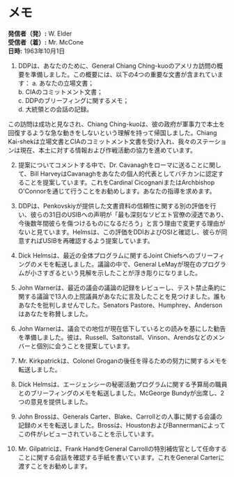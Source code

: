 # メモ

**発信者（発）:** W. Elder  
**受信者（着）:** Mr. McCone  
**日時:** 1963年10月1日  

1. DDPは、あなたのために、General Chiang Ching-kuoのアメリカ訪問の概要を準備しました。この概要には、以下の4つの重要な文書が含まれています：
   a. あなたの立場文書；  
   b. CIAのコミットメント文書；  
   c. DDPのブリーフィングに関するメモ；  
   d. 大統領との会話の記録。  

この訪問は成功と見なされ、Chiang Ching-kuoは、彼の政府が軍事力で本土を回復するような急な動きをしないという理解を持って帰国しました。Chiang Kai-shekは立場文書とCIAのコミットメント文書を受け入れ、我々のステーションは現在、本土に対する情報および作戦活動の協力を進めています。

2. 提案についてコメントする中で、Dr. Cavanaghをローマに送ることに関して、Bill HarveyはCavanaghをあなたの個人的代表としてバチカンに認定することを提案しています。これをCardinal CicognaniまたはArchbishop O'Connorを通じて行うことをお勧めします。あなたの指導を求めます。

3. DDPは、Penkovskiyが提供した文書資料の信頼性に関する別の評価を行い、彼らの31日のUSIBへの声明が「最も深刻なソビエト官僚の浸透であり、今後数年間彼らを傷つけるものになるだろう」と言う理由で変更する理由がないと見ています。Helmsは、この評価をDDIおよびOSIと確認し、彼らが同意すればUSIBを再確認するよう提案しています。

4. Dick Helmsは、最近の全体プログラムに関するJoint Chiefsへのブリーフィングのメモを転送しました。議論の中で、General LeMayが現在のプログラムが小さすぎるという見解を示したことが浮き彫りになりました。

5. John Warnerは、最近の議会の議論の記録をレビューし、テスト禁止条約に関する議論で13人の上院議員があなたに言及したことを見つけました。誰もあなたを批判しませんでした。Senators Pastore、Humphrey、Andersonはあなたを称賛しました。

6. John Warnerは、議会での地位が現在低下しているとの読みを基にした勧告を準備しました。彼は、Russell、Saltonstall、Vinson、Arendsなどのメンバーと個別に会うことを提案しています。

7. Mr. Kirkpatrickは、Colonel Groganの後任を得るための努力に関するメモを転送しました。

8. Dick Helmsは、エージェンシーの秘密活動プログラムに関する予算局の職員とのブリーフィングのメモを転送しました。McGeorge Bundyが出席し、2つの意見を提供しました。

9. John Brossは、Generals Carter、Blake、Carrollとの人事に関する会議の記録のメモを転送しました。Brossは、HoustonおよびBannermanによってこの件がレビューされていることを示しています。

10. Mr. Gilpatricは、Frank HandをGeneral Carrollの特別補佐官として任命することに関する会話を確認する手紙を書いています。これをGeneral Carterに渡すことをお勧めします。